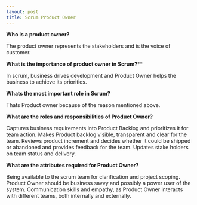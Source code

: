 ```yaml
---
layout: post
title: Scrum Product Owner
---
```

**Who is a product owner?**

The product owner represents the stakeholders and is the voice of customer.

**What is the importance of product owner in Scrum?****

In scrum, business drives development and Product Owner helps the business to achieve its priorities.

**Whats the most important role in Scrum?**

Thats Product owner because of the reason mentioned above.

**What are the roles and responsibilities of Product Owner?**

Captures business requirements into Product Backlog and prioritizes it for team action.
Makes Product backlog visible, transparent and clear for the team.
Reviews product increment and decides whether it could be shipped or abandoned and provides feedback for the team.
Updates stake holders on team status and delivery.

**What are the attributes required for Product Owner?**

Being available to the scrum team for clarification and project scoping.
Product Owner should be business savvy and possibly a power user of the system.
Communication skills and empathy, as Product Owner interacts with different teams, both internally and externally.
